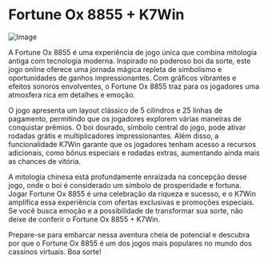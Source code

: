 # Fortune Ox 8855 + K7Win

![Image](https://github.com/user-attachments/assets/b9de9dee-b60e-46a0-9e49-3c6ca594ed6f)

A Fortune Ox 8855 é uma experiência de jogo única que combina mitologia antiga com tecnologia moderna. Inspirado no poderoso boi da sorte, este jogo online oferece uma jornada mágica repleta de simbolismo e oportunidades de ganhos impressionantes. Com gráficos vibrantes e efeitos sonoros envolventes, o Fortune Ox 8855 traz para os jogadores uma atmosfera rica em detalhes e emoção.

O jogo apresenta um layout clássico de 5 cilindros e 25 linhas de pagamento, permitindo que os jogadores explorem várias maneiras de conquistar prêmios. O boi dourado, símbolo central do jogo, pode ativar rodadas grátis e multiplicadores impressionantes. Além disso, a funcionalidade K7Win garante que os jogadores tenham acesso a recursos adicionais, como bônus especiais e rodadas extras, aumentando ainda mais as chances de vitória.

A mitologia chinesa está profundamente enraizada na concepção desse jogo, onde o boi é considerado um símbolo de prosperidade e fortuna. Jogar Fortune Ox 8855 é uma celebração da riqueza e sucesso, e o K7Win amplifica essa experiência com ofertas exclusivas e promoções especiais. Se você busca emoção e a possibilidade de transformar sua sorte, não deixe de conferir o Fortune Ox 8855 + K7Win.

Prepare-se para embarcar nessa aventura cheia de potencial e descubra por que o Fortune Ox 8855 é um dos jogos mais populares no mundo dos cassinos virtuais. Boa sorte!